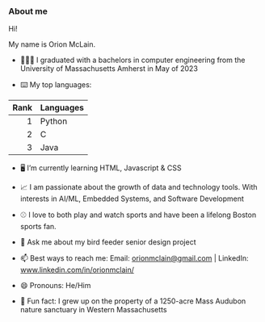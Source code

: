### About me


Hi!

My name is Orion McLain. 

- 👨🏼‍🎓 I graduated with a bachelors in computer engineering from the University of Massachusetts Amherst in May of 2023

- ⌨️ My top languages:

| Rank | Languages |
|-----:|-----------|
|     1| Python    |
|     2| C         |
|     3| Java      |


- 🖥️ I’m currently learning HTML, Javascript & CSS

- 📈 I am passionate about the growth of data and technology tools. With interests in AI/ML, Embedded Systems, and Software Development

- ⚾️ I love to both play and watch sports and have been a lifelong Boston sports fan.

- 🦉 Ask me about my bird feeder senior design project

- 📫 Best ways to reach me:  Email: orionmclain@gmail.com | LinkedIn: www.linkedin.com/in/orionmclain/

- 😄 Pronouns:  He/Him

- 🌿 Fun fact:  I grew up on the property of a 1250-acre Mass Audubon nature sanctuary in Western Massachusetts

